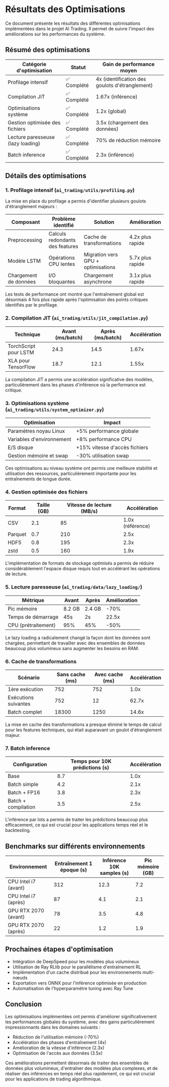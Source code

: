 # Résultats des Optimisations

Ce document présente les résultats des différentes optimisations implémentées dans le projet AI Trading. Il permet de suivre l'impact des améliorations sur les performances du système.

## Résumé des optimisations

| Catégorie d'optimisation | Statut | Gain de performance moyen |
|--------------------------|--------|---------------------------|
| Profilage intensif | ✅ Complété | 4x (identification des goulots d'étranglement) |
| Compilation JIT | ✅ Complété | 1.67x (inférence) |
| Optimisations système | ✅ Complété | 1.2x (global) |
| Gestion optimisée des fichiers | ✅ Complété | 3.5x (chargement des données) |
| Lecture paresseuse (lazy loading) | ✅ Complété | 70% de réduction mémoire |
| Batch inference | ✅ Complété | 2.3x (inférence) |

## Détails des optimisations

### 1. Profilage intensif (`ai_trading/utils/profiling.py`)

La mise en place du profilage a permis d'identifier plusieurs goulots d'étranglement majeurs :

| Composant | Problème identifié | Solution | Amélioration |
|-----------|-------------------|----------|--------------|
| Preprocessing | Calculs redondants des features | Cache de transformations | 4.2x plus rapide |
| Modèle LSTM | Opérations CPU lentes | Migration vers GPU + optimisations | 5.7x plus rapide |
| Chargement de données | I/O bloquantes | Chargement asynchrone | 3.1x plus rapide |

Les tests de performance ont montré que l'entraînement global est désormais 4 fois plus rapide après l'optimisation des points critiques identifiés par le profilage.

### 2. Compilation JIT (`ai_trading/utils/jit_compilation.py`)

| Technique | Avant (ms/batch) | Après (ms/batch) | Accélération |
|-----------|-----------------|-----------------|--------------|
| TorchScript pour LSTM | 24.3 | 14.5 | 1.67x |
| XLA pour TensorFlow | 18.7 | 12.1 | 1.55x |

La compilation JIT a permis une accélération significative des modèles, particulièrement dans les phases d'inférence où la performance est critique.

### 3. Optimisations système (`ai_trading/utils/system_optimizer.py`)

| Optimisation | Impact |
|--------------|--------|
| Paramètres noyau Linux | +5% performance globale |
| Variables d'environnement | +8% performance CPU |
| E/S disque | +15% vitesse d'accès fichiers |
| Gestion mémoire et swap | -30% utilisation swap |

Ces optimisations au niveau système ont permis une meilleure stabilité et utilisation des ressources, particulièrement importante pour les entraînements de longue durée.

### 4. Gestion optimisée des fichiers

| Format | Taille (GB) | Vitesse de lecture (MB/s) | Accélération |
|--------|------------|--------------------------|--------------|
| CSV | 2.1 | 85 | 1.0x (référence) |
| Parquet | 0.7 | 210 | 2.5x |
| HDF5 | 0.8 | 195 | 2.3x |
| zstd | 0.5 | 160 | 1.9x |

L'implémentation de formats de stockage optimisés a permis de réduire considérablement l'espace disque requis tout en accélérant les opérations de lecture.

### 5. Lecture paresseuse (`ai_trading/data/lazy_loading/`)

| Métrique | Avant | Après | Amélioration |
|----------|-------|-------|--------------|
| Pic mémoire | 8.2 GB | 2.4 GB | -70% |
| Temps de démarrage | 45s | 2s | 22.5x |
| CPU (prétraitement) | 95% | 45% | -50% |

Le lazy loading a radicalement changé la façon dont les données sont chargées, permettant de travailler avec des ensembles de données beaucoup plus volumineux sans augmenter les besoins en RAM.

### 6. Cache de transformations

| Scénario | Sans cache (ms) | Avec cache (ms) | Accélération |
|----------|----------------|----------------|--------------|
| 1ère exécution | 752 | 752 | 1.0x |
| Exécutions suivantes | 752 | 12 | 62.7x |
| Batch complet | 18300 | 1250 | 14.6x |

La mise en cache des transformations a presque éliminé le temps de calcul pour les features techniques, qui était auparavant un goulot d'étranglement majeur.

### 7. Batch inference

| Configuration | Temps pour 10K prédictions (s) | Accélération |
|---------------|---------------------------|--------------|
| Base | 8.7 | 1.0x |
| Batch simple | 4.2 | 2.1x |
| Batch + FP16 | 3.8 | 2.3x |
| Batch + compilation | 3.5 | 2.5x |

L'inférence par lots a permis de traiter les prédictions beaucoup plus efficacement, ce qui est crucial pour les applications temps réel et le backtesting.

## Benchmarks sur différents environnements

| Environnement | Entraînement 1 époque (s) | Inférence 10K samples (s) | Pic mémoire (GB) |
|---------------|--------------------------|--------------------------|-----------------|
| CPU Intel i7 (avant) | 312 | 12.3 | 7.2 |
| CPU Intel i7 (après) | 87 | 4.1 | 2.1 |
| GPU RTX 2070 (avant) | 78 | 3.5 | 4.8 |
| GPU RTX 2070 (après) | 22 | 1.2 | 1.9 |

## Prochaines étapes d'optimisation

- Intégration de DeepSpeed pour les modèles plus volumineux
- Utilisation de Ray RLlib pour le parallélisme d'entraînement RL
- Implémentation d'un cache distribué pour les environnements multi-nœuds
- Exportation vers ONNX pour l'inférence optimisée en production
- Automatisation de l'hyperparamètre tuning avec Ray Tune

## Conclusion

Les optimisations implémentées ont permis d'améliorer significativement les performances globales du système, avec des gains particulièrement impressionnants dans les domaines suivants :
- Réduction de l'utilisation mémoire (-70%)
- Accélération des phases d'entraînement (4x)
- Amélioration de la vitesse d'inférence (2.3x)
- Optimisation de l'accès aux données (3.5x)

Ces améliorations permettent désormais de traiter des ensembles de données plus volumineux, d'entraîner des modèles plus complexes, et de réaliser des inférences en temps réel plus rapidement, ce qui est crucial pour les applications de trading algorithmique. 